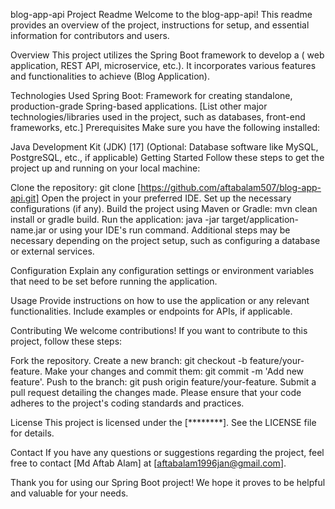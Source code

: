 blog-app-api Project Readme
Welcome to the blog-app-api! This readme provides an overview of the project, instructions for setup, and essential information for contributors and users.

Overview
This project utilizes the Spring Boot framework to develop a ( web application, REST API, microservice, etc.). It incorporates various features and functionalities to achieve (Blog Application).

Technologies Used
Spring Boot: Framework for creating standalone, production-grade Spring-based applications.
[List other major technologies/libraries used in the project, such as databases, front-end frameworks, etc.]
Prerequisites
Make sure you have the following installed:

Java Development Kit (JDK) [17]
(Optional: Database software like MySQL, PostgreSQL, etc., if applicable)
Getting Started
Follow these steps to get the project up and running on your local machine:

Clone the repository: git clone [https://github.com/aftabalam507/blog-app-api.git]
Open the project in your preferred IDE.
Set up the necessary configurations (if any).
Build the project using Maven or Gradle: mvn clean install or gradle build.
Run the application: java -jar target/application-name.jar or using your IDE's run command.
Additional steps may be necessary depending on the project setup, such as configuring a database or external services.

Configuration
Explain any configuration settings or environment variables that need to be set before running the application.

Usage
Provide instructions on how to use the application or any relevant functionalities. Include examples or endpoints for APIs, if applicable.

Contributing
We welcome contributions! If you want to contribute to this project, follow these steps:

Fork the repository.
Create a new branch: git checkout -b feature/your-feature.
Make your changes and commit them: git commit -m 'Add new feature'.
Push to the branch: git push origin feature/your-feature.
Submit a pull request detailing the changes made.
Please ensure that your code adheres to the project's coding standards and practices.

License
This project is licensed under the [********]. See the LICENSE file for details.

Contact
If you have any questions or suggestions regarding the project, feel free to contact [Md Aftab Alam] at [aftabalam1996jan@gmail.com].

Thank you for using our Spring Boot project! We hope it proves to be helpful and valuable for your needs.
